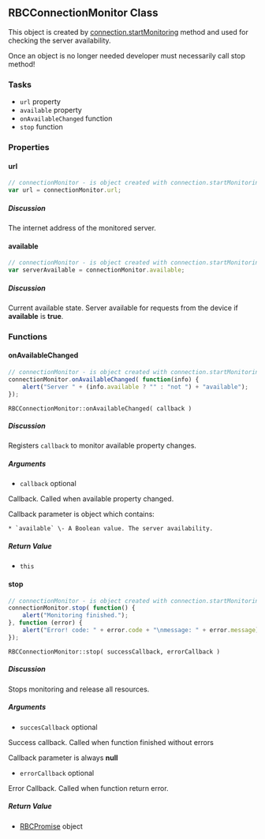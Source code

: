 ## RBCConnectionMonitor Class

This object is created by [connection.startMonitoring](#startmonitoring) method and used for checking the server availability.

Once an object is no longer needed developer must necessarily call stop method!

### Tasks

  * `url` property
  * `available` property
  * `onAvailableChanged` function
  * `stop` function

### Properties

#### url

```javascript
// connectionMonitor - is object created with connection.startMonitoring method  
var url = connectionMonitor.url;
```

##### Discussion

The internet address of the monitored server.

#### available

```javascript
// connectionMonitor - is object created with connection.startMonitoring method  
var serverAvailable = connectionMonitor.available;
```

##### Discussion

Current available state. Server available for requests from the device if **available** is **true**.

### Functions

#### onAvailableChanged

```javascript
// connectionMonitor - is object created with connection.startMonitoring method  
connectionMonitor.onAvailableChanged( function(info) {  
    alert("Server " + (info.available ? "" : "not ") + "available");  
});
```

`RBCConnectionMonitor::onAvailableChanged( callback )`

##### Discussion

Registers `callback` to monitor available property changes.

##### Arguments

  * `callback` optional

Callback. Called when available property changed.

Callback parameter is object which contains:

    * `available` \- A Boolean value. The server availability.

##### Return Value

  * `this`

#### stop

```javascript
// connectionMonitor - is object created with connection.startMonitoring method  
connectionMonitor.stop( function() {  
    alert("Monitoring finished.");  
}, function (error) {  
    alert("Error! code: " + error.code + "\nmessage: " + error.message);  
});
```

`RBCConnectionMonitor::stop( successCallback, errorCallback )`

##### Discussion

Stops monitoring and release all resources.

##### Arguments

  * `succesCallback` optional

Success callback. Called when function finished without errors

Callback parameter is always **null**

  * `errorCallback` optional

Error Callback. Called when function return error.

##### Return Value

  * [RBCPromise](#kernel-promise) object